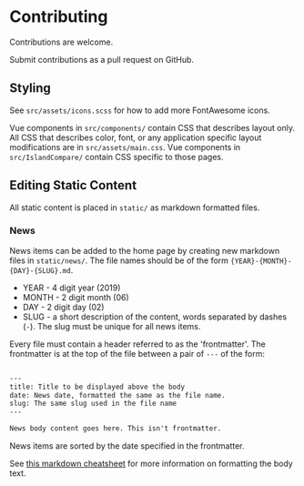 # Contributing

Contributions are welcome.

Submit contributions as a pull request on GitHub.

## Styling
See `src/assets/icons.scss` for how to add more FontAwesome icons.

Vue components in `src/components/` contain CSS that describes layout only. All CSS that describes color, font, or any application specific layout modifications are in `src/assets/main.css`.
Vue components in `src/IslandCompare/` contain CSS specific to those pages.

## Editing Static Content
All static content is placed in `static/` as markdown formatted files.

### News
News items can be added to the home page by creating new markdown files in `static/news/`.
The file names should be of the form `{YEAR}-{MONTH}-{DAY}-{SLUG}.md`. 
 - YEAR - 4 digit year (2019)
 - MONTH - 2 digit month (06)
 - DAY - 2 digit day (02)
 - SLUG - a short description of the content, words separated by dashes (`-`). The slug must be unique for all news items.

Every file must contain a header referred to as the 'frontmatter'.
The frontmatter is at the top of the file between a pair of `---` of the form:

```markdown

---
title: Title to be displayed above the body
date: News date, formatted the same as the file name.
slug: The same slug used in the file name
---

News body content goes here. This isn't frontmatter.

``` 

News items are sorted by the date specified in the frontmatter.

See [this markdown cheatsheet](https://github.com/adam-p/markdown-here/wiki/Markdown-Cheatsheet) for more information on formatting the body text.